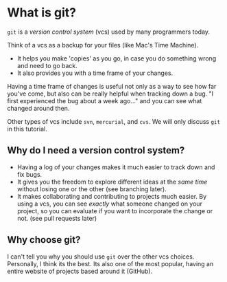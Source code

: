 # What is git?

`git` is a _version control system_ (vcs) used by many programmers today.  

Think of a vcs as a backup for your files (like Mac's Time Machine).  

- It helps you make 'copies' as you go, in case you do something wrong and need to go back.  
- It also provides you with a time frame of your changes.

Having a time frame of changes is useful not only as a way to see how far you've come, but also can be really helpful when tracking down a bug.  "I first experienced the bug about a week ago..." and you can see what changed around then.

Other types of vcs include `svn`, `mercurial`, and `cvs`.  We will only discuss `git` in this tutorial.

## Why do I need a version control system?

- Having a log of your changes makes it much easier to track down and fix bugs.
- It gives you the freedom to explore different ideas at the _same time_ without losing one or the other (see branching later).
- It makes collaborating and contributing to projects much easier.  By using a vcs, you can see _exactly_ what someone changed on your project, so you can evaluate if you want to incorporate the change or not.  (see pull requests later)

## Why choose git?

I can't tell you why you should use `git` over the other vcs choices.  Personally, I think its the best.  Its also one of the most popular, having an entire website of projects based around it (GitHub).